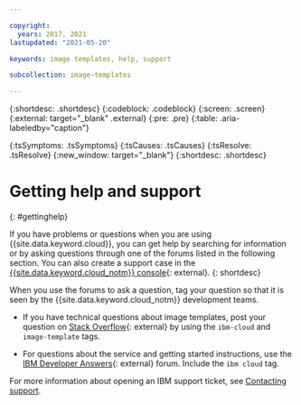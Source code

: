 ```yaml
---

copyright:
  years: 2017, 2021
lastupdated: "2021-05-20"

keywords: image templates, help, support

subcollection: image-templates

---
```


{:shortdesc: .shortdesc}
{:codeblock: .codeblock}
{:screen: .screen}
{:external: target="_blank" .external}
{:pre: .pre}
{:table: .aria-labeledby="caption"}
<!-- Common attributes used in the template are defined as follows: -->
{:tsSymptoms: .tsSymptoms}
{:tsCauses: .tsCauses}
{:tsResolve: .tsResolve}
{:new_window: target="_blank"}
{:shortdesc: .shortdesc}

# Getting help and support
{: #gettinghelp}

If you have problems or questions when you are using {{site.data.keyword.cloud}}, you can get help by searching for information or by asking questions through one of the forums listed in the following section. You can also create a support case in the [{{site.data.keyword.cloud_notm}} console](https://cloud.ibm.com/unifiedsupport/cases/add){: external}.
{: shortdesc}

When you use the forums to ask a question, tag your question so that it is seen by the {{site.data.keyword.cloud_notm}} development teams.

* If you have technical questions about image templates, post your question on [Stack Overflow](http://stackoverflow.com/search?q=image-templates+ibm-cloud){: external} by using the `ibm-cloud` and `image-template` tags.

* For questions about the service and getting started instructions, use the [IBM Developer Answers](https://developer.ibm.com/answers/topics/ibm-cloud/?smartspace=bluemix){: external} forum. Include the `ibm cloud` tag.

For more information about opening an IBM support ticket, see [Contacting support](/docs/get-support?topic=get-support-using-avatar).
